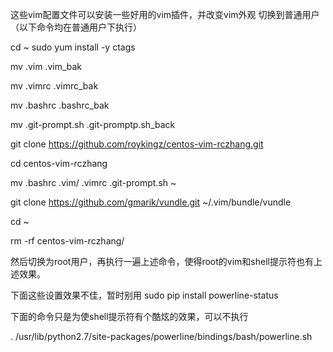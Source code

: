 这些vim配置文件可以安装一些好用的vim插件，并改变vim外观
切换到普通用户（以下命令均在普通用户下执行）

cd ~
sudo yum install -y ctags

mv .vim .vim_bak

mv .vimrc .vimrc_bak

mv .bashrc .bashrc_bak

mv .git-prompt.sh .git-promptp.sh_back

git clone https://github.com/roykingz/centos-vim-rczhang.git

cd centos-vim-rczhang

mv .bashrc .vim/ .vimrc .git-prompt.sh ~

git clone https://github.com/gmarik/vundle.git ~/.vim/bundle/vundle

cd ~

rm -rf centos-vim-rczhang/

然后切换为root用户，再执行一遍上述命令，使得root的vim和shell提示符也有上述效果。

下面这些设置效果不佳，暂时别用
sudo pip install powerline-status


下面的命令只是为使shell提示符有个酷炫的效果，可以不执行

. /usr/lib/python2.7/site-packages/powerline/bindings/bash/powerline.sh



